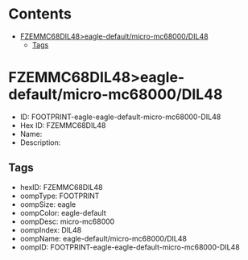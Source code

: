 



Contents
========

* [FZEMMC68DIL48>eagle-default/micro-mc68000/DIL48](#fzemmc68dil48eagle-defaultmicro-mc68000dil48)
	* [Tags](#tags)

# FZEMMC68DIL48>eagle-default/micro-mc68000/DIL48

- ID: FOOTPRINT-eagle-eagle-default-micro-mc68000-DIL48
- Hex ID: FZEMMC68DIL48
- Name: 
- Description: 

## Tags

- hexID: FZEMMC68DIL48
- oompType: FOOTPRINT
- oompSize: eagle
- oompColor: eagle-default
- oompDesc: micro-mc68000
- oompIndex: DIL48
- oompName: eagle-default/micro-mc68000/DIL48
- oompID: FOOTPRINT-eagle-eagle-default-micro-mc68000-DIL48
